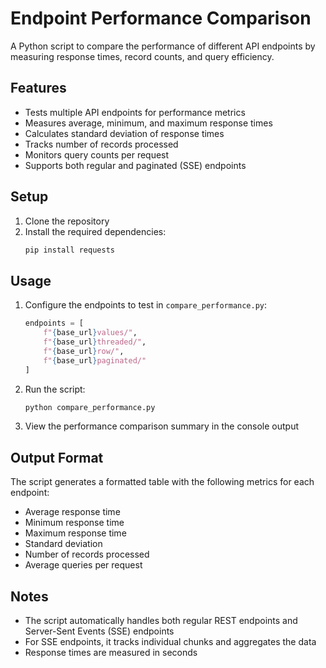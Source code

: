 # Endpoint Performance Comparison

A Python script to compare the performance of different API endpoints by measuring response times, record counts, and query efficiency.

## Features

- Tests multiple API endpoints for performance metrics
- Measures average, minimum, and maximum response times
- Calculates standard deviation of response times
- Tracks number of records processed
- Monitors query counts per request
- Supports both regular and paginated (SSE) endpoints

## Setup

1. Clone the repository
2. Install the required dependencies:
   ```bash
   pip install requests
   ```

## Usage

1. Configure the endpoints to test in `compare_performance.py`:
   ```python
   endpoints = [
       f"{base_url}values/",
       f"{base_url}threaded/",
       f"{base_url}row/",
       f"{base_url}paginated/"
   ]
   ```

2. Run the script:
   ```bash
   python compare_performance.py
   ```

3. View the performance comparison summary in the console output

## Output Format

The script generates a formatted table with the following metrics for each endpoint:
- Average response time
- Minimum response time
- Maximum response time
- Standard deviation
- Number of records processed
- Average queries per request

## Notes

- The script automatically handles both regular REST endpoints and Server-Sent Events (SSE) endpoints
- For SSE endpoints, it tracks individual chunks and aggregates the data
- Response times are measured in seconds